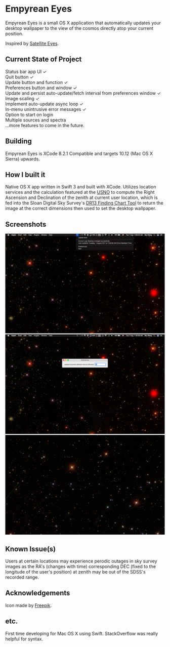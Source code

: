 # Empyrean Eyes

Empyrean Eyes is a small OS X application that automatically updates your desktop wallpaper to the view of the cosmos directly atop your current position.

Inspired by [Satellite Eyes](https://github.com/tomtaylor/satellite-eyes).

## Current State of Project

Status bar app UI ✓  
Quit button ✓  
Update button and function ✓  
Preferences button and window ✓  
Update and persist auto-update/fetch interval from preferences window ✓  
Image scaling ✓  
Implement auto-update async loop ✓  
In-menu unintrusive error messages ✓  
Option to start on login  
Multiple sources and spectra  
...more features to come in the future.  

## Building

Empyrean Eyes is XCode 8.2.1 Compatible and targets 10.12 (Mac OS X Sierra) upwards.

## How I built it

Native OS X app written in Swift 3 and built with XCode. Utilizes location services and the calculation featured at the [USNO](http://aa.usno.navy.mil/faq/docs/GAST.php) to compute the Right Ascension and Declination of the zenith at current user location, which is fed into the Sloan Digital Sky Survey's [DR13 Finding Chart Tool](http://skyserver.sdss.org/dr13/en/tools/chart/chartinfo.aspx) to return the image at the correct dimensions then used to set the desktop wallpaper.

## Screenshots  

![Taskbar Menu](images/1.png?raw=true "Taskbar Menu")
![Preferences](images/2.png?raw=true "Preferences")
![Fetched Image](images/3.png?raw=true "Fetched Image")

## Known Issue(s)

Users at certain locations may experience perodic outages in sky survey images as the RA's (changes with time) corresponding DEC (fixed to the longitude of the user's position) at zenith may be out of the SDSS's recorded range.

## Acknowledgements

Icon made by [Freepik](http://www.flaticon.com/authors/freepik).

## etc.

First time developing for Mac OS X using Swift. StackOverflow was really helpful for syntax.
